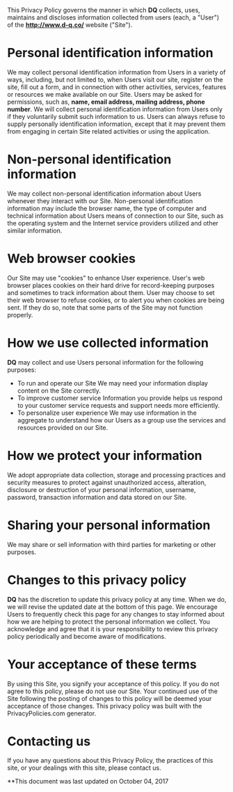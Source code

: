 This Privacy Policy governs the manner in which **DQ** collects, uses, maintains and discloses information collected from users (each, a "User") of the **http://www.d-q.co/** website ("Site").

# Personal identification information

We may collect personal identification information from Users in a variety of ways, including, but not limited to, when Users visit our site, register on the site, fill out a form, and in connection with other activities, services, features or resources we make available on our Site. Users may be asked for permissions, such as, **name, email address, mailing address, phone number**. We will collect personal identification information from Users only if they voluntarily submit such information to us. Users can always refuse to supply personally identification information, except that it may prevent them from engaging in certain Site related activities or using the application.

# Non-personal identification information

We may collect non-personal identification information about Users whenever they interact with our Site. Non-personal identification information may include the browser name, the type of computer and technical information about Users means of connection to our Site, such as the operating system and the Internet service providers utilized and other similar information.

# Web browser cookies

Our Site may use "cookies" to enhance User experience. User's web browser places cookies on their hard drive for record-keeping purposes and sometimes to track information about them. User may choose to set their web browser to refuse cookies, or to alert you when cookies are being sent. If they do so, note that some parts of the Site may not function properly.

# How we use collected information

**DQ** may collect and use Users personal information for the following purposes:
 - To run and operate our Site
We may need your information display content on the Site correctly.
 - To improve customer service
Information you provide helps us respond to your customer service requests and support needs more efficiently.
 - To personalize user experience
We may use information in the aggregate to understand how our Users as a group use the services and resources provided on our Site.

# How we protect your information

We adopt appropriate data collection, storage and processing practices and security measures to protect against unauthorized access, alteration, disclosure or destruction of your personal information, username, password, transaction information and data stored on our Site.

# Sharing your personal information

We may share or sell information with third parties for marketing or other purposes.

# Changes to this privacy policy

**DQ** has the discretion to update this privacy policy at any time. When we do, we will revise the updated date at the bottom of this page. We encourage Users to frequently check this page for any changes to stay informed about how we are helping to protect the personal information we collect. You acknowledge and agree that it is your responsibility to review this privacy policy periodically and become aware of modifications.

# Your acceptance of these terms

By using this Site, you signify your acceptance of this policy. If you do not agree to this policy, please do not use our Site. Your continued use of the Site following the posting of changes to this policy will be deemed your acceptance of those changes. This privacy policy was built with the PrivacyPolicies.com generator.

# Contacting us

If you have any questions about this Privacy Policy, the practices of this site, or your dealings with this site, please contact us.

**This document was last updated on October 04, 2017
